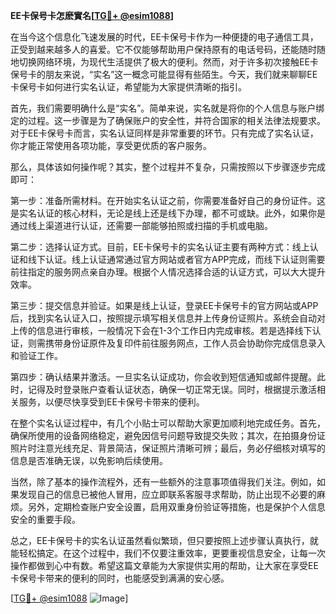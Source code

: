 **EE卡保号卡怎麽實名[[TG💪+ @esim1088](https://t.me/s/esim1088)]**

在当今这个信息化飞速发展的时代，EE卡保号卡作为一种便捷的电子通信工具，正受到越来越多人的喜爱。它不仅能够帮助用户保持原有的电话号码，还能随时随地切换网络环境，为现代生活提供了极大的便利。然而，对于许多初次接触EE卡保号卡的朋友来说，“实名”这一概念可能显得有些陌生。今天，我们就来聊聊EE卡保号卡如何进行实名认证，希望能为大家提供清晰的指引。

首先，我们需要明确什么是“实名”。简单来说，实名就是将你的个人信息与账户绑定的过程。这一步骤是为了确保账户的安全性，并符合国家的相关法律法规要求。对于EE卡保号卡而言，实名认证同样是非常重要的环节。只有完成了实名认证，你才能正常使用各项功能，享受更优质的客户服务。

那么，具体该如何操作呢？其实，整个过程并不复杂，只需按照以下步骤逐步完成即可：

第一步：准备所需材料。在开始实名认证之前，你需要准备好自己的身份证件。这是实名认证的核心材料，无论是线上还是线下办理，都不可或缺。此外，如果你是通过线上渠道进行认证，还需要一部能够拍照或扫描的手机或电脑。

第二步：选择认证方式。目前，EE卡保号卡的实名认证主要有两种方式：线上认证和线下认证。线上认证通常通过官方网站或者官方APP完成，而线下认证则需要前往指定的服务网点亲自办理。根据个人情况选择合适的认证方式，可以大大提升效率。

第三步：提交信息并验证。如果是线上认证，登录EE卡保号卡的官方网站或APP后，找到实名认证入口，按照提示填写相关信息并上传身份证照片。系统会自动对上传的信息进行审核，一般情况下会在1-3个工作日内完成审核。若是选择线下认证，则需携带身份证原件及复印件前往服务网点，工作人员会协助你完成信息录入和验证工作。

第四步：确认结果并激活。一旦实名认证成功，你会收到短信通知或邮件提醒。此时，记得及时登录账户查看认证状态，确保一切正常无误。同时，根据提示激活相关服务，以便尽快享受到EE卡保号卡带来的便利。

在整个实名认证过程中，有几个小贴士可以帮助大家更加顺利地完成任务。首先，确保所使用的设备网络稳定，避免因信号问题导致提交失败；其次，在拍摄身份证照片时注意光线充足、背景简洁，保证照片清晰可辨；最后，务必仔细核对填写的信息是否准确无误，以免影响后续使用。

当然，除了基本的操作流程外，还有一些额外的注意事项值得我们关注。例如，如果发现自己的信息已被他人冒用，应立即联系客服寻求帮助，防止出现不必要的麻烦。另外，定期检查账户安全设置，启用双重身份验证等措施，也是保护个人信息安全的重要手段。

总之，EE卡保号卡的实名认证虽然看似繁琐，但只要按照上述步骤认真执行，就能轻松搞定。在这个过程中，我们不仅要注重效率，更要重视信息安全，让每一次操作都做到心中有数。希望这篇文章能为大家提供实用的帮助，让大家在享受EE卡保号卡带来的便利的同时，也能感受到满满的安心感。

[[TG💪+ @esim1088](https://t.me/s/esim1088) ![Image](https://i.postimg.cc/4NQfJmqS/Snipaste-2025-05-13-00-14-12.png)]